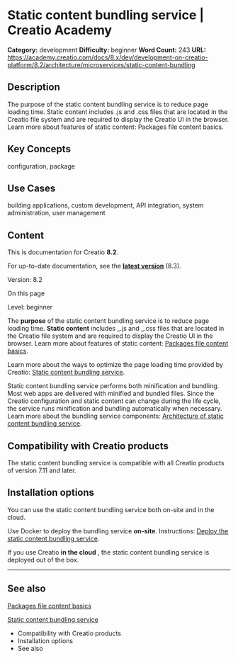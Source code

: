# Static content bundling service | Creatio Academy

**Category:** development **Difficulty:** beginner **Word Count:** 243 **URL:**
https://academy.creatio.com/docs/8.x/dev/development-on-creatio-platform/8.2/architecture/microservices/static-content-bundling

## Description

The purpose of the static content bundling service is to reduce page loading
time. Static content includes \.js and \.css files that are located in the
Creatio file system and are required to display the Creatio UI in the browser.
Learn more about features of static content: Packages file content basics.

## Key Concepts

configuration, package

## Use Cases

building applications, custom development, API integration, system
administration, user management

## Content

This is documentation for Creatio **8.2**.

For up-to-date documentation, see the
**[latest version](/docs/8.x/dev/development-on-creatio-platform/architecture/microservices/static-content-bundling)**
(8.3).

Version: 8.2

On this page

Level: beginner

The **purpose** of the static content bundling service is to reduce page loading
time. **Static content** includes _.js and _.css files that are located in the
Creatio file system and are required to display the Creatio UI in the browser.
Learn more about features of static content:
[Packages file content basics](https://academy.creatio.com/documents?ver=8.2&id=15126).

Learn more about the ways to optimize the page loading time provided by Creatio:
[Static content bundling service](https://academy.creatio.com/documents?ver=8.2&id=15802).

Static content bundling service performs both minification and bundling. Most
web apps are delivered with minified and bundled files. Since the Creatio
configuration and static content can change during the life cycle, the service
runs minification and bundling automatically when necessary. Learn more about
the bundling service components:
[Architecture of static content bundling service](https://academy.creatio.com/documents?ver=8.2&id=15802&anchor=title-15802-1).

## Compatibility with Creatio products​

The static content bundling service is compatible with all Creatio products of
version 7.11 and later.

## Installation options​

You can use the static content bundling service both on-site and in the cloud.

Use Docker to deploy the bundling service **on-site**. Instructions:
[Deploy the static content bundling service](https://academy.creatio.com/documents?ver=8.2&id=15802&anchor=title-2393-6).

If you use Creatio **in the cloud** , the static content bundling service is
deployed out of the box.

---

## See also​

[Packages file content basics](https://academy.creatio.com/documents?ver=8.2&id=15126)

[Static content bundling service](https://academy.creatio.com/documents?ver=8.2&id=15802)

- Compatibility with Creatio products
- Installation options
- See also
